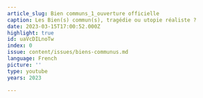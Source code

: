 ```yaml
---
article_slug: Bien communs_1_ouverture officielle
caption: Les Bien(s) commun(s), tragédie ou utopie réaliste ?
date: 2023-03-15T17:00:52.000Z
highlight: true
id: uaVcDILnoTw
index: 0
issue: content/issues/biens-communus.md
language: French
picture: ''
type: youtube
years: 2023

---
```

